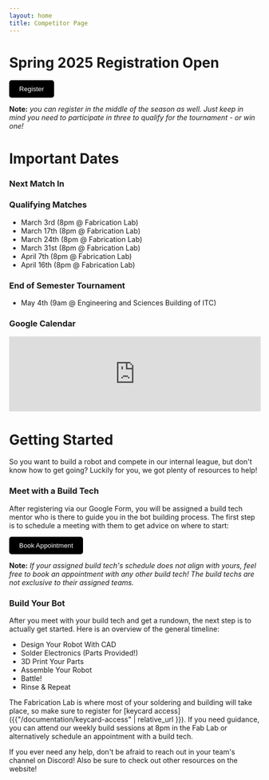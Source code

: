 ```yaml
---
layout: home
title: Competitor Page
---
```


<!-- 
Ideas:
- 3 buttons on the top, Register, Build, Compete and depending on which one is selected it shows info based on selection
- Overlay in the top with countdown to next match
-->


# Spring 2025 Registration Open

<button id="register-button" style="background-color: black; color: white; padding: 10px 20px; border: none; border-radius: 5px; cursor: pointer; transition: transform 0.2s, background-color 0.2s;" onclick="window.open('https://forms.gle/cWv3s9G7wya3rGDP7', '_blank')">
    Register
</button>

<script>
    document.getElementById('register-button').addEventListener('mouseover', function() {
        this.style.transform = 'scale(1.1)';
        this.style.backgroundColor = '#333';
    });
    document.getElementById('register-button').addEventListener('mouseout', function() {
        this.style.transform = 'scale(1)';
        this.style.backgroundColor = 'black';
    });
</script>

**Note:** *you can register in the middle of the season as well. Just keep in mind you need to participate in three to qualify for the tournament - or win one!*


# Important Dates

### Next Match In
<div id="countdown" style="font-size: 20px; margin-top: 20px; font-family: 'Arial', sans-serif; color:rgb(21, 20, 22); text-shadow: 2px 2px 4px rgba(0, 0, 0, 0.5);"></div>
<script>
    function countdownTimer(endDate) {
        let timer, days, hours, minutes, seconds;
        endDate = new Date(endDate).getTime();

        if (isNaN(endDate)) return;

        timer = setInterval(calculate, 1000);

        function calculate() {
            let startDate = new Date().getTime();
            let timeRemaining = parseInt((endDate - startDate) / 1000);

            if (timeRemaining >= 0) {
                days = parseInt(timeRemaining / 86400);
                timeRemaining = (timeRemaining % 86400);

                hours = parseInt(timeRemaining / 3600);
                timeRemaining = (timeRemaining % 3600);

                minutes = parseInt(timeRemaining / 60);
                seconds = parseInt(timeRemaining % 60);

                document.getElementById("countdown").innerHTML =
                    `<span style="font-size: 36px;">${parseInt(days, 10)}</span>d ` +
                    `<span style="font-size: 36px;">${("0" + hours).slice(-2)}</span>h ` +
                    `<span style="font-size: 36px;">${("0" + minutes).slice(-2)}</span>m ` +
                    `<span style="font-size: 36px;">${("0" + seconds).slice(-2)}</span>s`;
            } else {
                return;
            }
        }
    }
    (function () {
        countdownTimer("March 3, 2025 20:00:00");
    })();
</script> 

### Qualifying Matches
- March 3rd (8pm @ Fabrication Lab)
- March 17th (8pm @ Fabrication Lab)
- March 24th (8pm @ Fabrication Lab)
- March 31st (8pm @ Fabrication Lab)
- April 7th (8pm @ Fabrication Lab)
- April 16th (8pm @ Fabrication Lab)

### End of Semester Tournament
- May 4th (9am @ Engineering and Sciences Building of ITC)

### Google Calendar
<!-- to style the calendar check https://styledcalendar.com/ (currently on Salaj's account) -->
<iframe src="https://embed.styledcalendar.com/#HajExdydXOgbQW8OcJrE" title="Styled Calendar" class="styled-calendar-container" style="width: 100%; border: none;" data-cy="calendar-embed-iframe"></iframe>
<script async type="module" src="https://embed.styledcalendar.com/assets/parent-window.js"></script>



# Getting Started

So you want to build a robot and compete in our internal league, but don't know how to get going? Luckily for you, we got plenty of resources to help! 

### Meet with a Build Tech
After registering via our Google Form, you will be assigned a build tech mentor who is there to guide you in the bot building process. The first step is to schedule a 
meeting with them to get advice on where to start:

<button id="appointment-button" style="background-color: black; color: white; padding: 10px 20px; border: none; border-radius: 5px; cursor: pointer; transition: transform 0.2s, background-color 0.2s;" onclick="window.open('https://calendar.google.com/calendar/u/0/appointments/AcZssZ3sh9qFSfliBgOxbZ1bM4Z6kd2ox-P8v60v3qE=', '_blank')">
    Book Appointment
</button>
<script>
    document.getElementById('appointment-button').addEventListener('mouseover', function() {
        this.style.transform = 'scale(1.1)';
        this.style.backgroundColor = '#333';
    });
    document.getElementById('appointment-button').addEventListener('mouseout', function() {
        this.style.transform = 'scale(1)';
        this.style.backgroundColor = 'black';
    });
</script>

**Note:** *If your assigned build tech's schedule does not align with yours, feel free to book an appointment with any other build tech! The build techs are not exclusive to their assigned teams.*

### Build Your Bot
After you meet with your build tech and get a rundown, the next step is to actually get started. Here is an overview of the general timeline:

- Design Your Robot With CAD
- Solder Electronics (Parts Provided!)
- 3D Print Your Parts
- Assemble Your Robot
- Battle!
- Rinse & Repeat

The Fabrication Lab is where most of your soldering and building will take place, so make sure to register for [keycard access]({{"/documentation/keycard-access" | relative_url }}). If you need guidance, you can attend our weekly build sessions at 8pm in the Fab Lab or alternatively schedule an appointment with a build tech.

If you ever need any help, don't be afraid to reach out in your team's channel on Discord! Also be sure to check out other resources on the website!
 